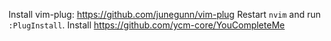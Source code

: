 Install vim-plug: https://github.com/junegunn/vim-plug
Restart `nvim` and run `:PlugInstall`.
Install https://github.com/ycm-core/YouCompleteMe
